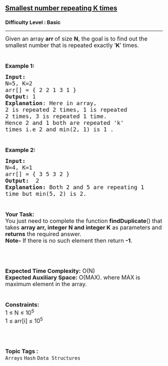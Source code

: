 <h2><a href="https://practice.geeksforgeeks.org/problems/smallest-number-repeating-k-times3239/1?page=1&difficulty[]=-1&status[]=unsolved&category[]=Arrays&sortBy=submissions">Smallest number repeating K times</a></h2><h3>Difficulty Level : Basic</h3><hr><div class="problems_problem_content__Xm_eO"><p><span style="font-size:18px">Given an array <strong>arr&nbsp;</strong>of size <strong>N</strong>, the goal is to find out the smallest number that is repeated exactly ‘<strong>K</strong>’ times.</span></p>

<p>&nbsp;</p>

<p><span style="font-size:18px"><strong>Example 1:</strong></span></p>

<pre><span style="font-size:18px"><strong>Input:</strong>
N=5, K=2
arr[] = { 2 2 1 3 1 }
<strong>Output:</strong> 1
<strong>Explanation</strong>: Here in array,
2 is repeated 2 times, 1 is repeated
2 times, 3 is repeated 1 time.
Hence 2 and 1 both are repeated 'k' 
times i.e 2 and min(2, 1) is 1 .
</span></pre>

<p>&nbsp;</p>

<p><span style="font-size:18px"><strong>Example 2:</strong></span></p>

<pre><span style="font-size:18px"><strong>Input:
</strong>N=4, K=1 
arr[] = { 3 5 3 2 }
<strong>Output:</strong>  2 
<strong>Explanation: </strong>Both 2 and 5 are repeating 1
time but min(5, 2) is 2.</span></pre>

<p>&nbsp;</p>

<p><span style="font-size:18px"><strong>Your Task:</strong><br>
You just need to complete the function <strong>findDuplicate</strong>() that takes <strong>array arr,&nbsp;integer N and&nbsp;integer K</strong>&nbsp;as parameters and <strong>returns</strong> the required answer.<br>
<strong>Note-</strong> If there is no such element then return <strong>-1</strong>.</span></p>

<p>&nbsp;</p>

<p>&nbsp;</p>

<p><span style="font-size:18px"><strong>Expected Time Complexity:</strong> O(N)<br>
<strong>Expected Auxiliary Space:</strong> O(MAX). where MAX is maximum element in the array.</span></p>

<p>&nbsp;</p>

<p><span style="font-size:18px"><strong>Constraints:</strong><br>
1 ≤ N ≤ 10<sup>5</sup><br>
1 ≤ arr[i]&nbsp;≤ 10<sup>5</sup></span></p>

<p>&nbsp;</p>
</div><br><p><span style=font-size:18px><strong>Topic Tags : </strong><br><code>Arrays</code>&nbsp;<code>Hash</code>&nbsp;<code>Data Structures</code>&nbsp;